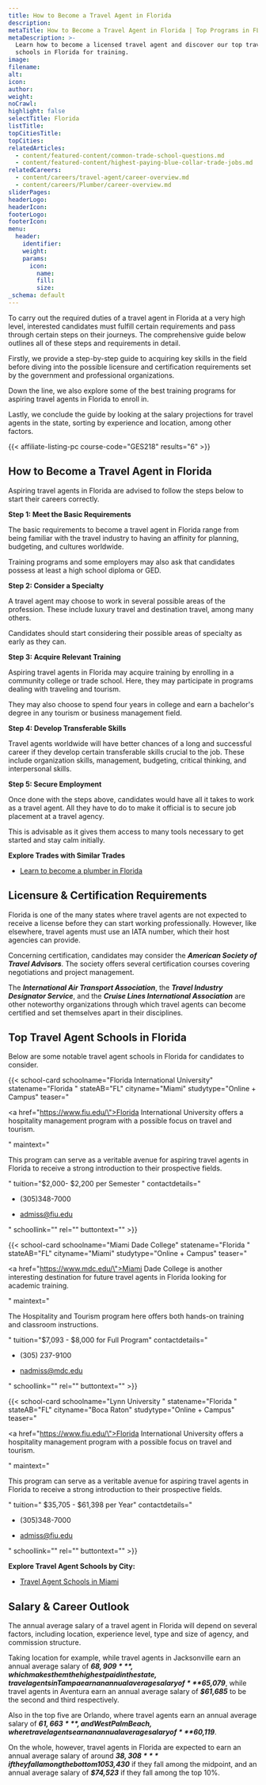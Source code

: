 ```yaml
---
title: How to Become a Travel Agent in Florida
description:
metaTitle: How to Become a Travel Agent in Florida | Top Programs in FL
metaDescription: >-
  Learn how to become a licensed travel agent and discover our top travel agent
  schools in Florida for training.
image:
filename:
alt:
icon:
author:
weight:
noCrawl:
highlight: false
selectTitle: Florida
listTitle:
topCitiesTitle:
topCities:
relatedArticles:
  - content/featured-content/common-trade-school-questions.md
  - content/featured-content/highest-paying-blue-collar-trade-jobs.md
relatedCareers:
  - content/careers/travel-agent/career-overview.md
  - content/careers/Plumber/career-overview.md
sliderPages:
headerLogo:
headerIcon:
footerLogo:
footerIcon:
menu:
  header:
    identifier:
    weight:
    params:
      icon:
        name:
        fill:
        size:
_schema: default
---
```

To carry out the required duties of a travel agent in Florida at a very high level, interested candidates must fulfill certain requirements and pass through certain steps on their journeys. The comprehensive guide below outlines all of these steps and requirements in detail.

Firstly, we provide a step-by-step guide to acquiring key skills in the field before diving into the possible licensure and certification requirements set by the government and professional organizations.

Down the line, we also explore some of the best training programs for aspiring travel agents in Florida to enroll in.

Lastly, we conclude the guide by looking at the salary projections for travel agents in the state, sorting by experience and location, among other factors.

{{< affiliate-listing-pc course-code="GES218" results="6" >}}

## **How to Become a Travel Agent in Florida**

Aspiring travel agents in Florida are advised to follow the steps below to start their careers correctly.

**Step 1: Meet the Basic Requirements**

The basic requirements to become a travel agent in Florida range from being familiar with the travel industry to having an affinity for planning, budgeting, and cultures worldwide.

Training programs and some employers may also ask that candidates possess at least a high school diploma or GED.

**Step 2: Consider a Specialty**

A travel agent may choose to work in several possible areas of the profession. These include luxury travel and destination travel, among many others.

Candidates should start considering their possible areas of specialty as early as they can.

**Step 3: Acquire Relevant Training**

Aspiring travel agents in Florida may acquire training by enrolling in a community college or trade school. Here, they may participate in programs dealing with traveling and tourism.

They may also choose to spend four years in college and earn a bachelor's degree in any tourism or business management field.

**Step 4: Develop Transferable Skills**

Travel agents worldwide will have better chances of a long and successful career if they develop certain transferable skills crucial to the job. These include organization skills, management, budgeting, critical thinking, and interpersonal skills.

**Step 5: Secure Employment**

Once done with the steps above, candidates would have all it takes to work as a travel agent. All they have to do to make it official is to secure job placement at a travel agency.

This is advisable as it gives them access to many tools necessary to get started and stay calm initially.

**Explore Trades with Similar Trades**

* [Learn to become a plumber in Florida](https://toptradeschools.com/near-you/plumber/florida/)

## **Licensure & Certification Requirements**

Florida is one of the many states where travel agents are not expected to receive a license before they can start working professionally. However, like elsewhere, travel agents must use an IATA number, which their host agencies can provide.

Concerning certification, candidates may consider the ***American Society of Travel Advisors***. The society offers several certification courses covering negotiations and project management.

The ***International Air Transport Association***, the ***Travel Industry Designator Service***, and the ***Cruise Lines International Association*** are other noteworthy organizations through which travel agents can become certified and set themselves apart in their disciplines.

## **Top Travel Agent Schools in Florida**

Below are some notable travel agent schools in Florida for candidates to consider.

{{< school-card schoolname="Florida International University" statename="Florida " stateAB="FL" cityname="Miami" studytype="Online + Campus" teaser="<p><a href=\"https://www.fiu.edu/\">Florida International University</a> offers a hospitality management program with a possible focus on travel and tourism.</p>" maintext="<p>This program can serve as a veritable avenue for aspiring travel agents in Florida to receive a strong introduction to their prospective fields.</p>" tuition="$2,000- $2,200 per Semester " contactdetails="<ul><li><p>(305)348-7000</p></li><li><p>admiss@fiu.edu</p></li></ul>" schoollink="" rel="" buttontext="" >}}

{{< school-card schoolname="Miami Dade College" statename="Florida " stateAB="FL" cityname="Miami" studytype="Online + Campus" teaser="<p><a href=\"https://www.mdc.edu/\">Miami Dade College</a> is another interesting destination for future travel agents in Florida looking for academic training.</p>" maintext="<p>The Hospitality and Tourism program here offers both hands-on training and classroom instructions.</p>" tuition="$7,093 - $8,000 for Full Program" contactdetails="<ul><li><p>(305) 237-9100</p></li><li><p>nadmiss@mdc.edu</p></li></ul>" schoollink="" rel="" buttontext="" >}}

{{< school-card schoolname="Lynn University " statename="Florida " stateAB="FL" cityname="Boca Raton" studytype="Online + Campus" teaser="<p><a href=\"https://www.fiu.edu/\">Florida International University</a> offers a hospitality management program with a possible focus on travel and tourism.</p>" maintext="<p>This program can serve as a veritable avenue for aspiring travel agents in Florida to receive a strong introduction to their prospective fields.</p>" tuition=" $35,705 - $61,398 per Year" contactdetails="<ul><li><p>(305)348-7000</p></li><li><p>admiss@fiu.edu</p></li></ul>" schoollink="" rel="" buttontext="" >}}

**Explore Travel Agent Schools by City:**

* [Travel Agent Schools in Miami](https://toptradeschools.com/near-you/travel-agent/florida/miami/)

## **Salary & Career Outlook**

The annual average salary of a travel agent in Florida will depend on several factors, including location, experience level, type and size of agency, and commission structure.

Taking location for example, while travel agents in Jacksonville earn an annual average salary of ***$68,909***, which makes them the highest paid in the state, travel agents in Tampa earn an annual average salary of ***$65,079***, while travel agents in Aventura earn an annual average salary of ***$61,685*** to be the second and third respectively.

Also in the top five are Orlando, where travel agents earn an annual average salary of ***$61,663***, and West Palm Beach, where travel agents earn an annual average salary of ***$60,119***.

On the whole, however, travel agents in Florida are expected to earn an annual average salary of around ***$38,308*** if they fall among the bottom 10%, an annual average salary of ***$53,430*** if they fall among the midpoint, and an annual average salary of ***$74,523*** if they fall among the top 10%.